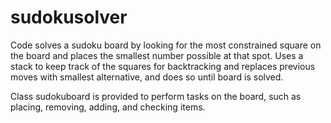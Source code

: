 # sudokusolver
Code solves a sudoku board by looking for the most constrained square on the board and places the smallest number possible at that spot. Uses a stack to keep track of the squares for backtracking and replaces previous moves with smallest alternative, and does so until board is solved.

Class sudokuboard is provided to perform tasks on the board, such as placing, removing, adding, and checking items.

